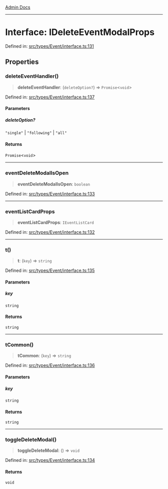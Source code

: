 [Admin Docs](/)

***

# Interface: IDeleteEventModalProps

Defined in: [src/types/Event/interface.ts:131](https://github.com/PalisadoesFoundation/talawa-admin/blob/main/src/types/Event/interface.ts#L131)

## Properties

### deleteEventHandler()

> **deleteEventHandler**: (`deleteOption?`) => `Promise`\<`void`\>

Defined in: [src/types/Event/interface.ts:137](https://github.com/PalisadoesFoundation/talawa-admin/blob/main/src/types/Event/interface.ts#L137)

#### Parameters

##### deleteOption?

`"single"` | `"following"` | `"all"`

#### Returns

`Promise`\<`void`\>

***

### eventDeleteModalIsOpen

> **eventDeleteModalIsOpen**: `boolean`

Defined in: [src/types/Event/interface.ts:133](https://github.com/PalisadoesFoundation/talawa-admin/blob/main/src/types/Event/interface.ts#L133)

***

### eventListCardProps

> **eventListCardProps**: `IEventListCard`

Defined in: [src/types/Event/interface.ts:132](https://github.com/PalisadoesFoundation/talawa-admin/blob/main/src/types/Event/interface.ts#L132)

***

### t()

> **t**: (`key`) => `string`

Defined in: [src/types/Event/interface.ts:135](https://github.com/PalisadoesFoundation/talawa-admin/blob/main/src/types/Event/interface.ts#L135)

#### Parameters

##### key

`string`

#### Returns

`string`

***

### tCommon()

> **tCommon**: (`key`) => `string`

Defined in: [src/types/Event/interface.ts:136](https://github.com/PalisadoesFoundation/talawa-admin/blob/main/src/types/Event/interface.ts#L136)

#### Parameters

##### key

`string`

#### Returns

`string`

***

### toggleDeleteModal()

> **toggleDeleteModal**: () => `void`

Defined in: [src/types/Event/interface.ts:134](https://github.com/PalisadoesFoundation/talawa-admin/blob/main/src/types/Event/interface.ts#L134)

#### Returns

`void`
